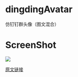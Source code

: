 # dingdingAvatar
仿钉钉群头像（图文混合）

# ScreenShot
<img src="https://github.com/Stubborn-boy/dingdingAvatar/blob/master/gif.gif" />

<a href="http://www.jianshu.com/p/c4d7d0e678af">原文链接</a>
